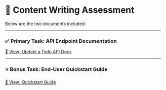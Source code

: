 # 📄 Content Writing Assessment

Below are the two documents included:

---

### ✅ Primary Task: API Endpoint Documentation

[📘 View: Update a Todo API Docs](./update-todo-api-docs.md)

---

### ⭐ Bonus Task: End-User Quickstart Guide

[🧭 View: Quickstart Guide](./quickstart-guide.md)
